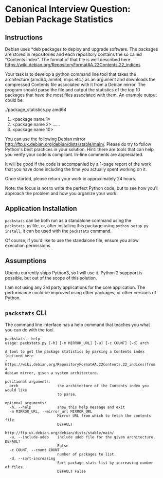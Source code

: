 # Canonical Interview Question: Debian Package Statistics

## Instructions

Debian uses *deb packages to deploy and upgrade software. The packages
are stored in repositories and each repository contains the so called "Contents
index". The format of that file is well described here
https://wiki.debian.org/RepositoryFormat#A.22Contents.22_indices

Your task is to develop a python command line tool that takes the
architecture (amd64, arm64, mips etc.) as an argument and downloads the
compressed Contents file associated with it from a Debian mirror. The
program should parse the file and output the statistics of the top 10
packages that have the most files associated with them.
An example output could be:

./package_statistics.py amd64

1. <package name 1>         <number of files>
2. <package name 2>         <number of files>
......
10. <package name 10>         <number of files>

You can use the following Debian mirror
http://ftp.uk.debian.org/debian/dists/stable/main/. Please do try to
follow Python's best practices in your solution. Hint: there are tools
that can help you verify your code is compliant. In-line comments are
appreciated.

It will be good if the code is accompanied by a 1-page report of the
work that you have done including the time you actually spent working on it.

Once started, please return your work in approximately 24 hours.

Note: the focus is not to write the perfect Python code, but to see how
you'll approach the problem and how you organize your work.

## Application Installation

`packstats` can be both run as a standalone command using the `packstats.py` file,
or, after installing this package using `python setup.py install`, it can be used
with the `packstats` command.

Of course, if you'd like to use the standalone file, ensure you allow execution permissions.

## Assumptions

Ubuntu currently ships Python3, so I will use it. Python 2 suppport is possible, but out of the scope of this solution.

I am not using any 3rd party applications for the core application. The performance could be improved using other packages, or other versions of Python.


## `packstats` CLI

The command line interface has a help command that teaches you what you can do with the tool.

```
packstats --help
usage: packstats.py [-h] [-m MIRROR_URL] [-u] [-c COUNT] [-d] arch

A tool to get the package statistics by parsing a Contents index (defined here
- https://wiki.debian.org/RepositoryFormat#A.22Contents.22_indices)from a
debian mirror, given a system architecture.

positional arguments:
  arch                  the architecture of the Contents index you would like
                        to parse.

optional arguments:
  -h, --help            show this help message and exit
  -m MIRROR_URL, --mirror_url MIRROR_URL
                        Mirror URL from which to fetch the contents file.
                        DEFAULT
                        http://ftp.uk.debian.org/debian/dists/stable/main/
  -u, --include-udeb    include udeb file for the given architecture. DEFAULT
                        False
  -c COUNT, --count COUNT
                        number of packages to list.
  -d, --sort-increasing
                        Sort package stats list by increasing number of files.
                        DEFAULT False
```
